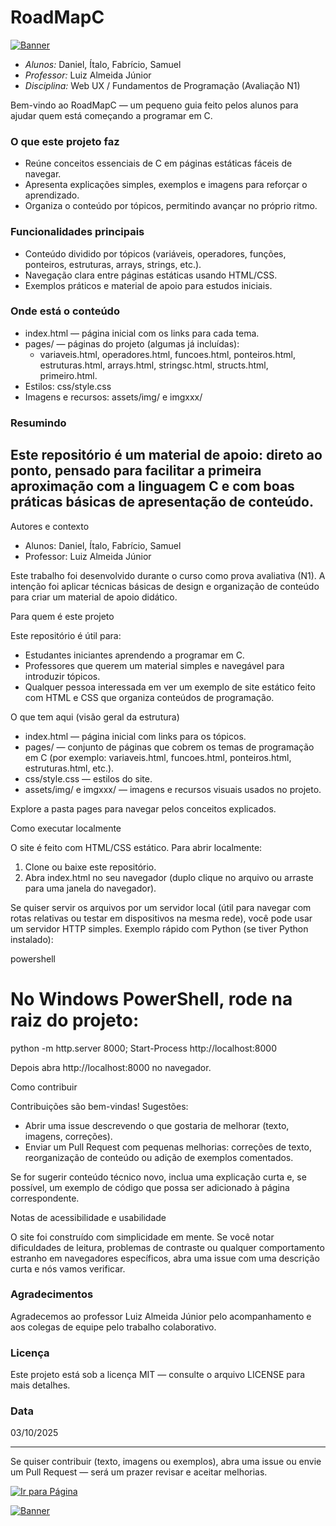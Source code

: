 # RoadMapC

[![Banner](https://capsule-render.vercel.app/api?type=waving&height=200&color=gradient&text=Web%20UX%20Prova)](https://kaneesell.github.io/RoadMapC/)

- *Alunos:* Daniel, Ítalo, Fabrício, Samuel
- *Professor:* Luiz Almeida Júnior
- *Disciplina:* Web UX / Fundamentos de Programação (Avaliação N1)

Bem-vindo ao RoadMapC — um pequeno guia feito pelos alunos para ajudar quem está começando a programar em C.

### O que este projeto faz

- Reúne conceitos essenciais de C em páginas estáticas fáceis de navegar.
- Apresenta explicações simples, exemplos e imagens para reforçar o aprendizado.
- Organiza o conteúdo por tópicos, permitindo avançar no próprio ritmo.

### Funcionalidades principais

- Conteúdo dividido por tópicos (variáveis, operadores, funções, ponteiros, estruturas, arrays, strings, etc.).
- Navegação clara entre páginas estáticas usando HTML/CSS.
- Exemplos práticos e material de apoio para estudos iniciais.

### Onde está o conteúdo

- index.html — página inicial com os links para cada tema.
- pages/ — páginas do projeto (algumas já incluídas):
  - variaveis.html, operadores.html, funcoes.html, ponteiros.html,
    estruturas.html, arrays.html, stringsc.html, structs.html, primeiro.html.
- Estilos: css/style.css
- Imagens e recursos: assets/img/ e imgxxx/

### Resumindo

Este repositório é um material de apoio: direto ao ponto, pensado para facilitar a primeira aproximação com a linguagem C e com boas práticas básicas de apresentação de conteúdo.
---

Autores e contexto
- Alunos: Daniel, Ítalo, Fabrício, Samuel
- Professor: Luiz Almeida Júnior

Este trabalho foi desenvolvido durante o curso como prova avaliativa (N1). A intenção foi aplicar técnicas básicas de design e organização de conteúdo para criar um material de apoio didático.

 Para quem é este projeto

Este repositório é útil para:
- Estudantes iniciantes aprendendo a programar em C.
- Professores que querem um material simples e navegável para introduzir tópicos.
- Qualquer pessoa interessada em ver um exemplo de site estático feito com HTML e CSS que organiza conteúdos de programação.

 O que tem aqui (visão geral da estrutura)

- index.html — página inicial com links para os tópicos.
- pages/ — conjunto de páginas que cobrem os temas de programação em C (por exemplo: variaveis.html, funcoes.html, ponteiros.html, estruturas.html, etc.).
- css/style.css — estilos do site.
- assets/img/ e imgxxx/ — imagens e recursos visuais usados no projeto.

Explore a pasta pages para navegar pelos conceitos explicados.

 Como executar localmente

O site é feito com HTML/CSS estático. Para abrir localmente:

1. Clone ou baixe este repositório.
2. Abra index.html no seu navegador (duplo clique no arquivo ou arraste para uma janela do navegador).

Se quiser servir os arquivos por um servidor local (útil para navegar com rotas relativas ou testar em dispositivos na mesma rede), você pode usar um servidor HTTP simples. Exemplo rápido com Python (se tiver Python instalado):

powershell
# No Windows PowerShell, rode na raiz do projeto:
python -m http.server 8000; Start-Process http://localhost:8000


Depois abra http://localhost:8000 no navegador.

 Como contribuir

Contribuições são bem-vindas! Sugestões:

- Abrir uma issue descrevendo o que gostaria de melhorar (texto, imagens, correções).
- Enviar um Pull Request com pequenas melhorias: correções de texto, reorganização de conteúdo ou adição de exemplos comentados.

Se for sugerir conteúdo técnico novo, inclua uma explicação curta e, se possível, um exemplo de código que possa ser adicionado à página correspondente.

Notas de acessibilidade e usabilidade

O site foi construído com simplicidade em mente. Se você notar dificuldades de leitura, problemas de contraste ou qualquer comportamento estranho em navegadores específicos, abra uma issue com uma descrição curta e nós vamos verificar.

### Agradecimentos

Agradecemos ao professor Luiz Almeida Júnior pelo acompanhamento e aos colegas de equipe pelo trabalho colaborativo.

### Licença

Este projeto está sob a licença MIT — consulte o arquivo LICENSE para mais detalhes.

### Data

03/10/2025

---

Se quiser contribuir (texto, imagens ou exemplos), abra uma issue ou envie um Pull Request — será um prazer revisar e aceitar melhorias.

[![Ir para Página](https://img.shields.io/badge/Ir_para_P%C3%A1gina-Web%20UX%20Prova-brightgreen)](https://kaneesell.github.io/RoadMapC/)


[![Banner](https://capsule-render.vercel.app/api?type=waving&height=100&color=gradient&reversal=true&section=footer&descAlign=60)](https://kaneesell.github.io/RoadMapC/)
